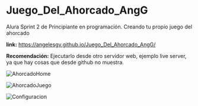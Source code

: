 # Juego_Del_Ahorcado_AngG
Alura Sprint 2 de Principiante en programación. Creando tu propio juego del ahorcado

**link:** https://angelesgv.github.io/Juego_Del_Ahorcado_AngG/

**Recomendación:** Ejecutarlo desde otro servidor web, ejemplo live server, ya que hay cosas que desde github no muestra.

![AhorcadoHome](https://user-images.githubusercontent.com/103854583/184469637-59641529-27f8-4bd5-9650-dde1da0c2f39.png)

![AhorcadoJuego](https://user-images.githubusercontent.com/103854583/184469722-833dd011-2ef7-47a3-9269-62064b98662c.png)

![Configuracion](https://user-images.githubusercontent.com/103854583/184470569-28d48e41-7d67-477a-aee2-09f81de9ae66.png)
